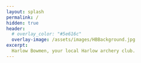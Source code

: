 ```yaml
---
layout: splash
permalink: /
hidden: true
header:
  # overlay_color: "#5e616c"
  overlay-image: /assets/images/HBBackground.jpg
excerpt:
  Harlow Bowmen, your local Harlow archery club.
---
```

